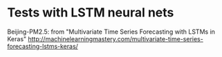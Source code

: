 # Tests with LSTM neural nets

Beijing-PM2.5: from "Multivariate Time Series Forecasting with LSTMs in Keras" http://machinelearningmastery.com/multivariate-time-series-forecasting-lstms-keras/
